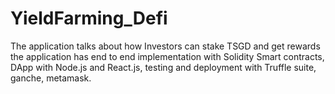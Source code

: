# YieldFarming_Defi
The application talks about how Investors can stake TSGD and get rewards 
the application has end to end implementation with Solidity Smart contracts, DApp with Node.js and React.js, testing and deployment with Truffle suite, ganche, metamask.
